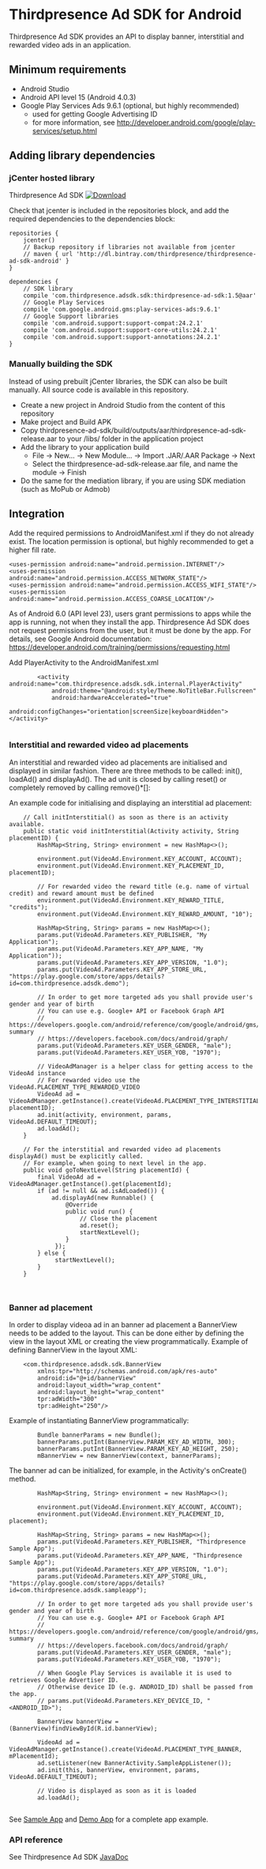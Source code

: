 # Thirdpresence Ad SDK for Android

Thirdpresence Ad SDK provides an API to display banner, interstitial and rewarded video ads in an application.

## Minimum requirements

- Android Studio
- Android API level 15 (Android 4.0.3)
- Google Play Services Ads 9.6.1 (optional, but highly recommended)
    - used for getting Google Advertising ID
    - for more information, see http://developer.android.com/google/play-services/setup.html

## Adding library dependencies

### jCenter hosted library

Thirdpresence Ad SDK
[ ![Download](https://api.bintray.com/packages/thirdpresence/thirdpresence-ad-sdk-android/com.thirdpresence.adsdk.sdk/images/download.svg) ](https://bintray.com/thirdpresence/thirdpresence-ad-sdk-android/com.thirdpresence.adsdk.sdk/_latestVersion)

Check that jcenter is included in the repositories block, and add the required dependencies to the dependencies block:
```
repositories {
    jcenter()
    // Backup repository if libraries not available from jcenter
    // maven { url 'http://dl.bintray.com/thirdpresence/thirdpresence-ad-sdk-android' }
}

dependencies {
	// SDK library
    compile 'com.thirdpresence.adsdk.sdk:thirdpresence-ad-sdk:1.5@aar'
    // Google Play Services 
    compile 'com.google.android.gms:play-services-ads:9.6.1'
    // Google Support libraries
    compile 'com.android.support:support-compat:24.2.1'
    compile 'com.android.support:support-core-utils:24.2.1'
    compile 'com.android.support:support-annotations:24.2.1'
}
```

### Manually building the SDK

Instead of using prebuilt jCenter libraries, the SDK can also be built manually. All source code is available in this repository.

- Create a new project in Android Studio from the content of this repository
- Make project and Build APK
- Copy thirdpresence-ad-sdk/build/outputs/aar/thirdpresence-ad-sdk-release.aar to your /libs/ folder in the application project
- Add the library to your application build 
	- File -> New... -> New Module... -> Import .JAR/.AAR Package -> Next
	- Select the thirdpresence-ad-sdk-release.aar file, and name the module -> Finish
- Do the same for the mediation library, if you are using SDK mediation (such as MoPub or Admob)

## Integration

Add the required permissions to AndroidManifest.xml if they do not already exist.
The location permission is optional, but highly recommended to get a higher fill rate.
```
<uses-permission android:name="android.permission.INTERNET"/> 
<uses-permission android:name="android.permission.ACCESS_NETWORK_STATE"/>
<uses-permission android:name="android.permission.ACCESS_WIFI_STATE"/>
<uses-permission android:name="android.permission.ACCESS_COARSE_LOCATION"/>
```

As of Android 6.0 (API level 23), users grant permissions to apps while the app is running, not when they install the app. 
Thirdpresence Ad SDK does not request permissions from the user, but it must be done by the app.
For details, see Google Android documentation:
https://developer.android.com/training/permissions/requesting.html

Add PlayerActivity to the AndroidManifest.xml
```
        <activity android:name="com.thirdpresence.adsdk.sdk.internal.PlayerActivity"
            android:theme="@android:style/Theme.NoTitleBar.Fullscreen"
            android:hardwareAccelerated="true"
            android:configChanges="orientation|screenSize|keyboardHidden"></activity>
                        
```

### Interstitial and rewarded video ad placements

An interstitial and rewarded video ad placements are initialised and displayed in similar fashion. There are three methods to be called: init(), loadAd() and displayAd().
The ad unit is closed by calling reset() or completely removed by calling remove()*[]: 

An example code for initialising and displaying an interstitial ad placement:
```
    // Call initInterstitial() as soon as there is an activity available.
    public static void initInterstitial(Activity activity, String placementID) {
        HashMap<String, String> environment = new HashMap<>();

        environment.put(VideoAd.Environment.KEY_ACCOUNT, ACCOUNT);
        environment.put(VideoAd.Environment.KEY_PLACEMENT_ID, placementID);

        // For rewarded video the reward title (e.g. name of virtual credit) and reward amount must be defined
        environment.put(VideoAd.Environment.KEY_REWARD_TITLE, "credits");
        environment.put(VideoAd.Environment.KEY_REWARD_AMOUNT, "10");

        HashMap<String, String> params = new HashMap<>();
        params.put(VideoAd.Parameters.KEY_PUBLISHER, "My Application");
        params.put(VideoAd.Parameters.KEY_APP_NAME, "My Application"));
        params.put(VideoAd.Parameters.KEY_APP_VERSION, "1.0");
        params.put(VideoAd.Parameters.KEY_APP_STORE_URL, "https://play.google.com/store/apps/details?id=com.thirdpresence.adsdk.demo");

        // In order to get more targeted ads you shall provide user's gender and year of birth
        // You can use e.g. Google+ API or Facebook Graph API
        // https://developers.google.com/android/reference/com/google/android/gms/plus/model/people/package-summary
        // https://developers.facebook.com/docs/android/graph/
        params.put(VideoAd.Parameters.KEY_USER_GENDER, "male");
        params.put(VideoAd.Parameters.KEY_USER_YOB, "1970");
        
        // VideoAdManager is a helper class for getting access to the VideoAd instance
        // For rewarded video use the VideoAd.PLACEMENT_TYPE_REWARDED_VIDEO
        VideoAd ad = VideoAdManager.getInstance().create(VideoAd.PLACEMENT_TYPE_INTERSTITIAL, placementID);
        ad.init(activity, environment, params, VideoAd.DEFAULT_TIMEOUT);
        ad.loadAd();
    }

    // For the interstitial and rewarded video ad placements displayAd() must be explicitly called. 
    // For example, when going to next level in the app.
    public void goToNextLevel(String placementId) {
        final VideoAd ad = VideoAdManager.getInstance().get(placementId);
        if (ad != null && ad.isAdLoaded()) {
            ad.displayAd(new Runnable() {
                @Override
                public void run() {
                    // Close the placement 
                    ad.reset();
                    startNextLevel();
                }
             });
        } else {
             startNextLevel();
        }
    }
    
    
```

### Banner ad placement

In order to display videoa ad in an banner ad placement a BannerView needs to be added to the layout. This can be done either by defining the view in the layout XML or creating the view programmatically. 
Example of defining BannerView in the layout XML:
```
    <com.thirdpresence.adsdk.sdk.BannerView
        xmlns:tpr="http://schemas.android.com/apk/res-auto"
        android:id="@+id/bannerView"
        android:layout_width="wrap_content"
        android:layout_height="wrap_content"
        tpr:adWidth="300"
        tpr:adHeight="250"/>
```

Example of instantiating BannerView programmatically:
```
        Bundle bannerParams = new Bundle();
        bannerParams.putInt(BannerView.PARAM_KEY_AD_WIDTH, 300);
        bannerParams.putInt(BannerView.PARAM_KEY_AD_HEIGHT, 250);
        mBannerView = new BannerView(context, bannerParams);
```

The banner ad can be initialized, for example, in the Activity's onCreate() method.
```
        HashMap<String, String> environment = new HashMap<>();

        environment.put(VideoAd.Environment.KEY_ACCOUNT, ACCOUNT);
        environment.put(VideoAd.Environment.KEY_PLACEMENT_ID, placement);

        HashMap<String, String> params = new HashMap<>();
        params.put(VideoAd.Parameters.KEY_PUBLISHER, "Thirdpresence Sample App");
        params.put(VideoAd.Parameters.KEY_APP_NAME, "Thirdpresence Sample App");
        params.put(VideoAd.Parameters.KEY_APP_VERSION, "1.0");
        params.put(VideoAd.Parameters.KEY_APP_STORE_URL, "https://play.google.com/store/apps/details?id=com.thirdpresence.adsdk.sampleapp");

        // In order to get more targeted ads you shall provide user's gender and year of birth
        // You can use e.g. Google+ API or Facebook Graph API
        // https://developers.google.com/android/reference/com/google/android/gms/plus/model/people/package-summary
        // https://developers.facebook.com/docs/android/graph/
        params.put(VideoAd.Parameters.KEY_USER_GENDER, "male");
        params.put(VideoAd.Parameters.KEY_USER_YOB, "1970");

        // When Google Play Services is available it is used to retrieves Google Advertiser ID.
        // Otherwise device ID (e.g. ANDROID_ID) shall be passed from the app.
        // params.put(VideoAd.Parameters.KEY_DEVICE_ID, "<ANDROID_ID>");

        BannerView bannerView = (BannerView)findViewById(R.id.bannerView);

        VideoAd ad = VideoAdManager.getInstance().create(VideoAd.PLACEMENT_TYPE_BANNER, mPlacementId);
        ad.setListener(new BannerActivity.SampleAppListener());
        ad.init(this, bannerView, environment, params, VideoAd.DEFAULT_TIMEOUT);
        
        // Video is displayed as soon as it is loaded
        ad.loadAd();
        
```

See [Sample App](../thirdpresence-ad-sdk-demo#thirdpresence-ad-sdk-for-android---sample-application) and
[Demo App](../thirdpresence-ad-sdk-demo#thirdpresence-ad-sdk-for-android---demo-application) for a complete app example. 

### API reference

See Thirdpresence Ad SDK [JavaDoc](http://s3.amazonaws.com/thirdpresence-ad-tags/sdk/javadoc/android/1.5/index.html)


